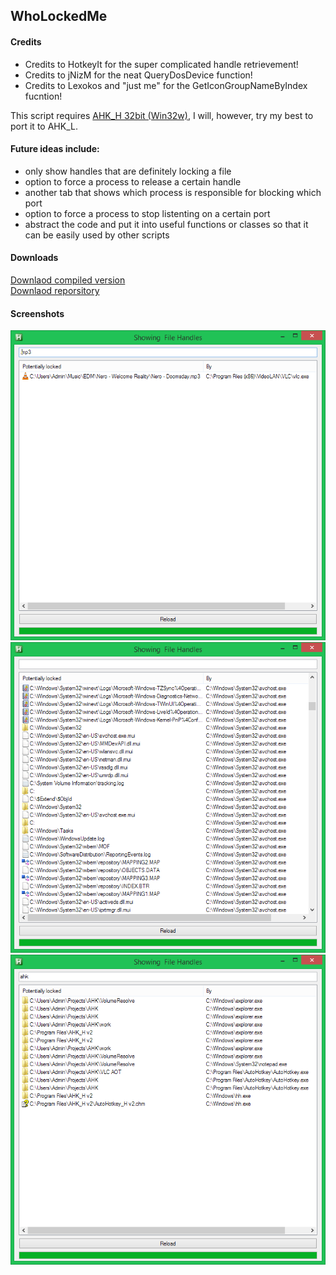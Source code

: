 ## WhoLockedMe

#### Credits
 * Credits to HotkeyIt for the super complicated handle retrievement!
 * Credits to jNizM for the neat QueryDosDevice function!
 * Credits to Lexokos and "just me" for the GetIconGroupNameByIndex fucntion!

This script requires [AHK_H 32bit (Win32w)](https://github.com/HotKeyIt/ahkdll-v2-release/archive/master.zip), I will, however, try my best to port it to AHK_L.

#### Future ideas include:
- only show handles that are definitely locking a file
- option to force a process to release a certain handle
- another tab that shows which process is responsible for blocking which port
- option to force a process to stop listenting on a certain port
- abstract the code and put it into useful functions or classes so that it can be easily used by other scripts

#### Downloads
[Downlaod compiled version](WhoLockedMe.exe?raw=true)  
[Downlaod reporsitory](https://github.com/T-vK/WhoLockedMe/archive/master.zip)

#### Screenshots
![Screenshot](Screenshots/Screenshot1.png)
![Screenshot](Screenshots/Screenshot2.png)
![Screenshot](Screenshots/Screenshot3.png)

